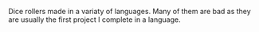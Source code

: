 Dice rollers made in a variaty of languages. Many of them are bad as they are usually the first project I complete in a language.
